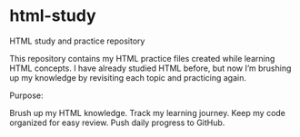 # html-study
HTML study and practice repository

This repository contains my HTML practice files created while learning HTML concepts.
I have already studied HTML before, but now I’m brushing up my knowledge by revisiting each topic and practicing again.

Purpose:

Brush up my HTML knowledge.
Track my learning journey.
Keep my code organized for easy review.
Push daily progress to GitHub.
